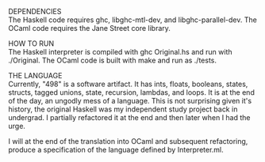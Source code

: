 DEPENDENCIES  
The Haskell code requires ghc, libghc-mtl-dev, and libghc-parallel-dev.
  The OCaml code requires the Jane Street core library. 

HOW TO RUN  
The Haskell interpreter is compiled with ghc Original.hs and run with ./Original.
The OCaml code is built with make and run as ./tests.

THE LANGUAGE  
Currently, "498" is a software artifact. It has ints, floats, booleans, states,
 structs, tagged unions, state, recursion, lambdas, and loops. It is at the end
 of the day, an ungodly mess of a language. This is not surprising given
it's history, the original Haskell was my independent study project back in 
undergrad. I partially refactored it at the end and then later when I had the urge.  

I will at the end of the translation into OCaml and subsequent refactoring, produce
a specification of the language defined by Interpreter.ml.

